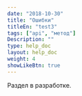 ```yaml
---
date: "2018-10-30"
title: "Ошибки"
titleEn: "test3"
tags: ["api", "метод"]
Description: ""
type: help_doc
layout: help_doc
weight: 4
showLikeBtn: true
---
```


Раздел в разработке.

